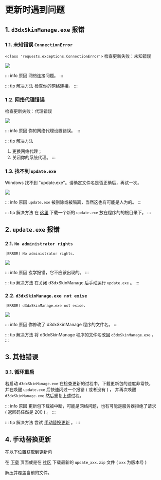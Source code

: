 # 更新时遇到问题

## 1. `d3dxSkinManage.exe` 报错

### 1.1. 未知错误 `ConnectionError`

`<class 'requests.exceptions.ConnectionError'>` 检查更新失败：未知错误

![](/static/image/e2641993.png)

::: info 原因
网络连接问题。
:::

::: tip 解决方法
检查你的网络连接。
:::

### 1.2. 网络代理错误

检查更新失败：代理错误

![](/static/image/6c85d813.png)

::: info 原因
你的网络代理设置错误。
:::

::: tip 解决方法
1. 更换网络代理；
2. 关闭你的系统代理。
:::


### 1.3. 找不到 `update.exe`

Windows 找不到 "update.exe"。请确定文件名是否正确后，再试一次。

![](/static/image/3db7b18c.png)

::: info 原因
`update.exe` 被删除或被隔离，当然这也有可能是人为的。
:::

::: tip 解决方法
在 [这里](/resources/update.md) 下载一个新的 `update.exe` 放在程序的的根目录下。
:::


## 2. `update.exe` 报错

### 2.1. `No administrator rights`

`[ERROR] No administrator rights.`

![](/static/image/e3775596.png)

::: info 原因
玄学报错，它不应该出现的。
:::

::: tip 解决方法
在关闭 d3dxSkinManage 后手动运行 `update.exe` 。
:::


### 2.2. `d3dxSkinManage.exe not exise`

`[ERROR] d3dxSkinManage.exe not exise.`

![](/static/image/f2dc237d.png)

::: info 原因
你修改了 d3dxSkinManage 程序的文件名。
:::

::: tip 解决方法
将 d3dxSkinManage 程序的文件名改回 `d3dxSkinManage.exe` 。
:::



## 3. 其他错误

### 3.1. 循环重启

若启动 `d3dxSkinManage.exe` 在检查更新的过程中，下载更新包的速度非常快，
并在唤醒 `update.exe` 后快速闪过一个报错 ( 或者没有 ) ，
并再次唤醒 `d3dxSkinManage.exe` 然后重复上述过程。

::: info 原因
更新包下载被中断，可能是网络问题，也有可能是服务器拒绝了请求 ( 返回码任然是 200 ) 。
:::

::: tip 解决方法
尝试 [手动替换更新](#_4-手动替换更新) 。
:::



## 4. 手动替换更新

在以下位置获取到更新包

在 [下载](/resources/download) 页面或是在 [社区](/help/community) 下载最新的 `update_xxx.zip` 文件 ( `xxx` 为版本号 )

解压并覆盖当前的文件。

